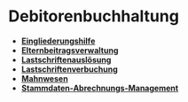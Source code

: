 # Debitorenbuchhaltung

* **[Eingliederungshilfe](debitorenbuchhaltung/eingliederungshilfe.md)**
* **[Elternbeitragsverwaltung](debitorenbuchhaltung/elternbeitragsverwaltung.md)**
* **[Lastschriftenauslösung](debitorenbuchhaltung/lastschriftenausloesung.md)**
* **[Lastschriftenverbuchung](debitorenbuchhaltung/lastschriftverbuchung.md)**
* **[Mahnwesen](debitorenbuchhaltung/mahnwesen.md)**
* **[Stammdaten-Abrechnungs-Management](debitorenbuchhaltung/stammdaten-abrechnungs-management.md)**
  